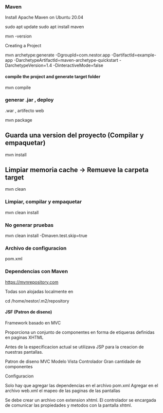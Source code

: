 ### Maven

Install Apache Maven on Ubuntu 20.04

sudo apt update
sudo apt install maven

mvn -version

Creating a Project


mvn archetype:generate -DgroupId=com.nestor.app -DartifactId=example-app -DarchetypeArtifactId=maven-archetype-quickstart -DarchetypeVersion=1.4 -DinteractiveMode=false


#### compile the project and generate target folder

mvn compile

### generar .jar , deploy

.war , artifecto web

mvn package

## Guarda una version del proyecto (Compilar y empaquetar)
mvn install


## Limpiar memoria cache -> Remueve la carpeta target

mvn clean

### Limpiar, compilar y empaquetar

mvn clean install


### No generar pruebas

mvn clean install -Dmaven.test.skip=true

### Archivo de configuracion

pom.xml

### Dependencias con Maven

https://mvnrepository.com

Todas son alojadas localmente en

cd  /home/nestor/.m2/repository


#### JSF  (Patron de diseno)
Framework basado en MVC

Proporciona un conjunto de componentes en forma de etiqueras definidas en paginas XHTML

Antes de la especificacion actual se utilizava JSP para la creacion de nuestras pantallas.

Patron de diseno MVC
Modelo Vista Controlador
Gran cantidade de componentes

Configuracion

Solo hay que agregar las dependencias en el archivo pom.xml
Agregar en el archivo web.xml el mapeo de las paginas de las pantallas

Se debe crear un archivo con extension xhtml.
El controlador se encargada de comunicar las propiedades y metodos con la pantalla xhtml.



